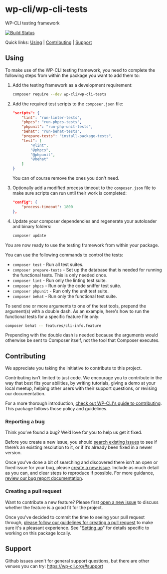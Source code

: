 wp-cli/wp-cli-tests
===================

WP-CLI testing framework

[![Build Status](https://travis-ci.org/wp-cli/wp-cli-tests.svg?branch=master)](https://travis-ci.org/wp-cli/wp-cli-tests)

Quick links: [Using](#using) | [Contributing](#contributing) | [Support](#support)

## Using

To make use of the WP-CLI testing framework, you need to complete the following steps from within the package you want to add them to:

1. Add the testing framework as a development requirement:
	```bash
	composer require --dev wp-cli/wp-cli-tests
	```

2. Add the required test scripts to the `composer.json` file:
	```json
	"scripts": {
        "lint": "run-linter-tests",
        "phpcs": "run-phpcs-tests",
        "phpunit": "run-php-unit-tests",
        "behat": "run-behat-tests",
        "prepare-tests": "install-package-tests",
        "test": [
            "@lint",
            "@phpcs",
            "@phpunit",
            "@behat"
        ]
	}
	```
	You can of course remove the ones you don't need.

3. Optionally add a modified process timeout to the `composer.json` file to make sure scripts can run until their work is completed:
	```json
	"config": {
		"process-timeout": 1800
	},
	``` 

4. Update your composer dependencies and regenerate your autoloader and binary folders:
	```bash
	composer update
	```

You are now ready to use the testing framework from within your package.

You can use the following commands to control the tests:

* `composer test` - Run all test suites.
* `composer prepare-tests` - Set up the database that is needed for running the functional tests. This is only needed once.
* `composer lint` - Run only the linting test suite.
* `composer phpcs` - Run only the code sniffer test suite.
* `composer phpunit` - Run only the unit test suite.
* `composer behat` - Run only the functional test suite.

To send one or more arguments to one of the test tools, prepend the argument(s) with a double dash. As an example, here's how to run the functional tests for a specific feature file only:
```bash
composer behat -- features/cli-info.feature
```

Prepending with the double dash is needed because the arguments would otherwise be sent to Composer itself, not the tool that Composer executes.

## Contributing

We appreciate you taking the initiative to contribute to this project.

Contributing isn’t limited to just code. We encourage you to contribute in the way that best fits your abilities, by writing tutorials, giving a demo at your local meetup, helping other users with their support questions, or revising our documentation.

For a more thorough introduction, [check out WP-CLI's guide to contributing](https://make.wordpress.org/cli/handbook/contributing/). This package follows those policy and guidelines.

### Reporting a bug

Think you’ve found a bug? We’d love for you to help us get it fixed.

Before you create a new issue, you should [search existing issues](https://github.com/wp-cli/wp-cli-tests/issues?q=label%3Abug%20) to see if there’s an existing resolution to it, or if it’s already been fixed in a newer version.

Once you’ve done a bit of searching and discovered there isn’t an open or fixed issue for your bug, please [create a new issue](https://github.com/wp-cli/wp-cli-tests/issues/new). Include as much detail as you can, and clear steps to reproduce if possible. For more guidance, [review our bug report documentation](https://make.wordpress.org/cli/handbook/bug-reports/).

### Creating a pull request

Want to contribute a new feature? Please first [open a new issue](https://github.com/wp-cli/wp-cli-tests/issues/new) to discuss whether the feature is a good fit for the project.

Once you've decided to commit the time to seeing your pull request through, [please follow our guidelines for creating a pull request](https://make.wordpress.org/cli/handbook/pull-requests/) to make sure it's a pleasant experience. See "[Setting up](https://make.wordpress.org/cli/handbook/pull-requests/#setting-up)" for details specific to working on this package locally.

## Support

Github issues aren't for general support questions, but there are other venues you can try: https://wp-cli.org/#support
